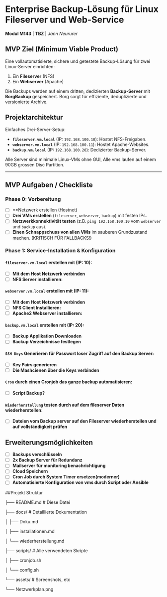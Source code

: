 # Enterprise Backup-Lösung für Linux Fileserver und Web-Service

**Modul M143** | **TBZ** | *Jann Neururer*

## MVP Ziel (Minimum Viable Product)
Eine vollautomatisierte, sichere und getestete Backup-Lösung für zwei Linux-Server einrichten:
1.  Ein **Fileserver** (NFS)
2.  Ein **Webserver** (Apache)

Die Backups werden auf einem dritten, dedizierten **Backup-Server** mit **BorgBackup** gespeichert. Borg sorgt für effiziente, deduplizierte und versionierte Archive.

## Projektarchitektur
Einfaches Drei-Server-Setup:
- **`fileserver.vm.local`** (IP: `192.168.100.10`): Hostet NFS-Freigaben.
- **`webserver.vm.local`** (IP: `192.168.100.11`): Hostet Apache-Websites.
- **`backup.vm.local`** (IP: `192.168.100.20`): Dedizierter Backup-Server.

Alle Server sind minimale Linux-VMs ohne GUI, Alle vms laufen auf einem 90GB grossen Disc Partition.

---

## MVP Aufgaben / Checkliste

### Phase 0: Vorbereitung
- [ ] **Netzwerk erstellen (Hostnet)
- [ ] **Drei VMs erstellen** (`fileserver`, `webserver`, `backup`) mit festen IPs.
- [ ] **Netzwerkkonnektivität testen** (z.B. `ping 192.168.100.10` vom `webserver` und `backup` aus).
- [ ] **Einen Schnappschuss von allen VMs** im sauberen Grundzustand machen. (KRITISCH FÜR FALLBACKS!)

### Phase 1: Service-Installation & Konfiguration

#### `fileserver.vm.local` erstellen mit (IP: 10):
- [ ] **Mit dem Host Netzwerk verbinden**
- [ ] **NFS Server installieren:**

#### `webserver.vm.local` erstellen mit (IP: 11):
- [ ] **Mit dem Host Netzwerk verbinden**
- [ ] **NFS Client Installieren:**
- [ ] **Apache2 Webserver installieren:**

#### `backup.vm.local` erstellen mit (IP: 20):
- [ ] **Backup Applikation Downloaden**
- [ ] **Backup Verzeichnisse festlegen**

#### `SSH Keys` Generieren für Passwort loser Zugriff auf den Backup Server:
- [ ] **Key Pairs generieren**
- [ ] **Die Mashcienen über die Keys verbinden**

#### `Cron` durch einen Cronjob das ganze backup automatisieren:
- [ ] **Script Backup?**

#### `Wiederherstellung` testen durch auf dem fileserver Daten wiederherstellen:
- [ ] **Dateien vom Backup server auf den Fileserver wiederherstellen und auf vollständigkeit prüfen**

## Erweiterungsmöglichkeiten
- [ ] **Backups verschlüsseln**
- [ ] **2x Backup Server für Redundanz**
- [ ] **Mailserver für monitoring benachrichtigung**
- [ ] **Cloud Speichern**
- [ ] **Cron Job durch System Timer ersetzen(moderner)**
- [ ] **Automatisierte Konfiguration von vms durch Script oder Ansible**

##Projekt Struktur

├── README.md              # Diese Datei

├── docs/                  # Detaillierte Dokumentation

│   ├── Doku.md

│   ├── installationen.md

│   └── wiederherstellung.md

├── scripts/               # Alle verwendeten Skripte

│   ├── cronjob.sh

│   └── config.sh

└── assets/                # Screenshots, etc

   └── Netzwerkplan.png


